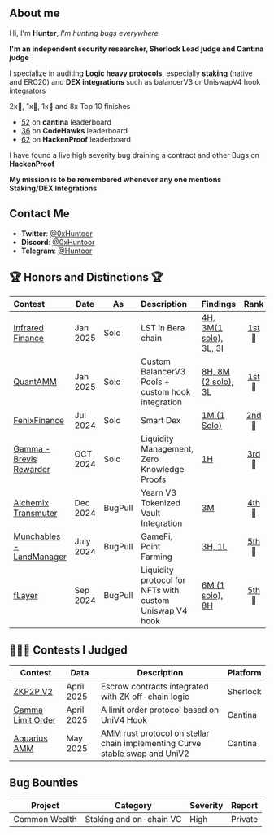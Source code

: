 ## About me
Hi, I'm **Hunter**, _I'm hunting bugs everywhere_

**I'm an independent security researcher, Sherlock Lead judge and Cantina judge**

I specialize in auditing **Logic heavy protocols**, especially **staking** (native and ERC20) and **DEX integrations** such as balancerV3 or UniswapV4 hook integrators

2x🥇, 1x🥈, 1x🥉 and 8x Top 10 finishes
- [52](https://cantina.xyz/u/IlIlHunterlIlI) on **cantina** leaderboard
- [36](https://profiles.cyfrin.io/u/0xhuntoor) on  **CodeHawks** leaderboard
- [62](https://hackenproof.com/hackers/0xhuntoor) on **HackenProof** leaderboard
  
I have found a live high severity bug draining a contract and other Bugs on **HackenProof**

**My mission is to be remembered whenever any one mentions Staking/DEX Integrations** 
## Contact Me

- **Twitter**: [@0xHuntoor](https://x.com/0xHuntoor)
- **Discord**: [@0xHuntoor](https://discord.com/users/715472416675070033)
- **Telegram**: [@Huntoor](http://t.me/Huntoor)

## 🏆 Honors and Distinctions 🏆
| Contest                                                                                                                  | Date      | As      | Description                                             | Findings                                                                                  |                                                          Rank                                                           |                                                   Report                                                    |
| :----------------------------------------------------------------------------------------------------------------------- | --------- | ------- | :------------------------------------------------------ | :---------------------------------------------------------------------------------------- | :---------------------------------------------------------------------------------------------------------------------: | :---------------------------------------------------------------------------------------------------------: |
| [Infrared Finance](https://cantina.xyz/competitions/ac5f64e6-3bf2-4269-bbb0-4bcd70425a1d)                                | Jan 2025  | Solo    | LST in Bera chain                                       | [4H, 3M(1 solo), 3L, 3I](/Contests/2025-01-infrared.md)                                   |             [1st](https://cantina.xyz/competitions/ac5f64e6-3bf2-4269-bbb0-4bcd70425a1d/leaderboard)<br>🥇              |                                                      -                                                      |
| [QuantAMM](https://codehawks.cyfrin.io/c/2024-12-quantamm)                                                               | Jan 2025  | Solo    | Custom BalancerV3 Pools + custom hook integration       | [8H, 8M (2 solo), 3L](/Contests/2025-01-QuantAmm.md)                                      | [1st](https://codehawks.cyfrin.io/c/2024-12-quantamm/results?lt=contest&page=1&sc=reward&sj=reward&t=leaderboard)<br>🥇 | [📄](https://codehawks.cyfrin.io/c/2024-12-quantamm/results?lt=contest&page=1&sc=reward&sj=reward&t=report) |
| [FenixFinance](https://app.hats.finance/audit-competitions/fenix-0x9d7765a7ebd5b6322a30797a44a5428531970d3d/leaderboard) | Jul 2024  | Solo    | Smart Dex                                               | [1M (1 Solo)](/Contests/2024-07-Fenix.md)                                                 |  [2nd](https://app.hats.finance/audit-competitions/fenix-0x9d7765a7ebd5b6322a30797a44a5428531970d3d/leaderboard)<br>🥈  |       [📄](https://github.com/hats-finance/Fenix--0x9d7765a7ebd5b6322a30797a44a5428531970d3d/issues)        |
| [Gamma - Brevis Rewarder](https://audits.sherlock.xyz/contests/496)                                                      | OCT 2024  | Solo    | Liquidity Management, Zero Knowledge Proofs             | [1H](/Contests/2024-10-Gamma.md)                                                          |                            [3rd](https://audits.sherlock.xyz/contests/496/leaderboard)<br>🥉                            |                            [📄](https://audits.sherlock.xyz/contests/496/report)                            |
| [Alchemix Transmuter](https://codehawks.cyfrin.io/c/2024-12-alchemix)                                                    | Dec 2024  | BugPull | Yearn V3 Tokenized Vault Integration                    | [3M](https://github.com/bugpull/audits/blob/main/Contests/2024-12-alchemix.md)            | [4th](https://codehawks.cyfrin.io/c/2024-12-alchemix/results?lt=contest&page=1&sc=reward&sj=reward&t=leaderboard)<br>🏅 | [📄](https://codehawks.cyfrin.io/c/2024-12-alchemix/results?lt=contest&page=1&sc=reward&sj=reward&t=report) |
| [Munchables - LandManager](https://code4rena.com/audits/2024-07-munchables)                                              | July 2024 | BugPull | GameFi, Point Farming                                   | [3H, 1L](https://github.com/bugpull/audits/blob/main/Contests/2024-07-munchables.md)      |                              [5th](https://code4rena.com/audits/2024-07-munchables)<br>🏅                               |                           [📄](https://code4rena.com/reports/2024-07-munchables)                            |
| [fLayer](https://audits.sherlock.xyz/contests/468?filter=results)                                                        | Sep 2024  | BugPull | Liquidity protocol for NFTs with custom Uniswap V4 hook | [6M (1 solo), 8H](https://github.com/bugpull/audits/blob/main/Contests/2024-08-flayer.md) |                            [5th](https://audits.sherlock.xyz/contests/468/leaderboard)<br>🏅                            |                            [📄](https://audits.sherlock.xyz/contests/468/report)                            |
## 🧑🏽‍⚖️ Contests I Judged

| Contest                                                                                    | Data       | Description                                                                 | Platform |
| ------------------------------------------------------------------------------------------ | ---------- | --------------------------------------------------------------------------- | -------- |
| [ZKP2P V2](https://audits.sherlock.xyz/contests/805)                                       | April 2025 | Escrow contracts integrated with ZK off-chain logic                         | Sherlock |
| [Gamma Limit Order](https://cantina.xyz/competitions/aaf79192-6ea7-4b1e-aed7-3d23212dd0f1) | April 2025 | A limit order protocol based on UniV4 Hook                                  | Cantina  |
| [Aquarius AMM](https://cantina.xyz/competitions/990ce947-05da-443e-b397-be38a65f0bff)      | May 2025   | AMM rust protocol on stellar chain implementing Curve stable swap and UniV2 | Cantina  |


## Bug Bounties

| Project    |Category|Severity| Report |
|------------|---------|---------|---------|
|Common Wealth|Staking and on-chain VC |High|Private  |
